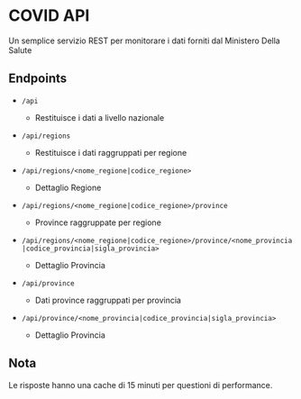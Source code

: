 # COVID API
Un semplice servizio REST per monitorare i dati forniti dal Ministero Della Salute

## Endpoints
- `/api`
    - Restituisce i dati a livello nazionale

- `/api/regions`
    - Restituisce i dati raggruppati per regione

- `/api/regions/<nome_regione|codice_regione>`
    - Dettaglio Regione
    
- `/api/regions/<nome_regione|codice_regione>/province`
    - Province raggruppate per regione

- `/api/regions/<nome_regione|codice_regione>/province/<nome_provincia|codice_provincia|sigla_provincia>`
    - Dettaglio Provincia

- `/api/province`
    - Dati province raggruppati per provincia

- `/api/province/<nome_provincia|codice_provincia|sigla_provincia>`
    - Dettaglio Provincia

## Nota
Le risposte hanno una cache di 15 minuti per questioni di performance.